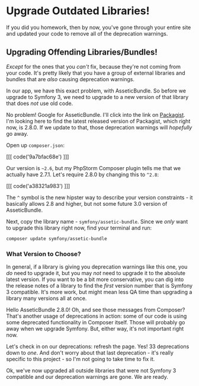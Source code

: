 # Upgrade Outdated Libraries!

If you did you homework, then by now, you've gone through your entire site and updated
your code to remove all of the deprecation warnings.

## Upgrading Offending Libraries/Bundles!

*Except* for the ones that you *can't* fix, because they're not coming from your code.
It's pretty likely that you have a group of external libraries and bundles that are
*also* causing deprecation warnings.

In our app, we have this exact problem, with AsseticBundle. So before we upgrade
to Symfony 3, we need to upgrade to a new version of that library that does *not*
use old code.

No problem! Google for AsseticBundle. I'll click into the link on [Packagist][1].
I'm looking here to find the latest released version of Packagist, which right now,
is 2.8.0. If we update to that, those deprecation warnings will *hopefully* go away.

Open up `composer.json`:

[[[ code('9a7bfac68e') ]]]

Our version is `~2.6`, but my PhpStorm Composer plugin tells me that we actually
have 2.7.1. Let's require 2.8.0 by changing this to `^2.8`:

[[[ code('a38321a983') ]]]

The `^` symbol is the new hipster way to describe your version constraints - it basically
allows 2.8 and higher, but not some future 3.0 version of AsseticBundle.

Next, copy the library name - `symfony/assetic-bundle`. Since we *only* want to
upgrade this library right now, find your terminal and run:

```bash
composer update symfony/assetic-bundle
```

### What Version to Choose?

In general, if a library is giving you deprecation warnings like this one, you *do*
need to upgrade it, but you may *not* need to upgrade it to the absolute latest
version. If you want to be a bit more conservative, you can dig into the release
notes of a library to find the *first* version number that is Symfony 3 compatible.
It's more work, but might mean less QA time than upgrading a library many versions
all at once.

Hello AsseticBundle 2.8.0! Oh, and see those messages from Composer? That's another
usage of deprecations in action: some of our code is using some deprecated functionality
in Composer itself. Those will probably go away when we upgrade Symfony. But, either
way, it's not important right now.

Let's check in on our deprecations: refresh the page. Yes! 33 deprecations down to
*one*. And don't worry about that last deprecation - it's really specific to this
project - so I'm not going to take time to fix it.

Ok, we've now upgraded all outside libraries that were not Symfony 3 compatible
and our deprecation warnings are gone. We are ready.


[1]: https://packagist.org/packages/symfony/assetic-bundle

